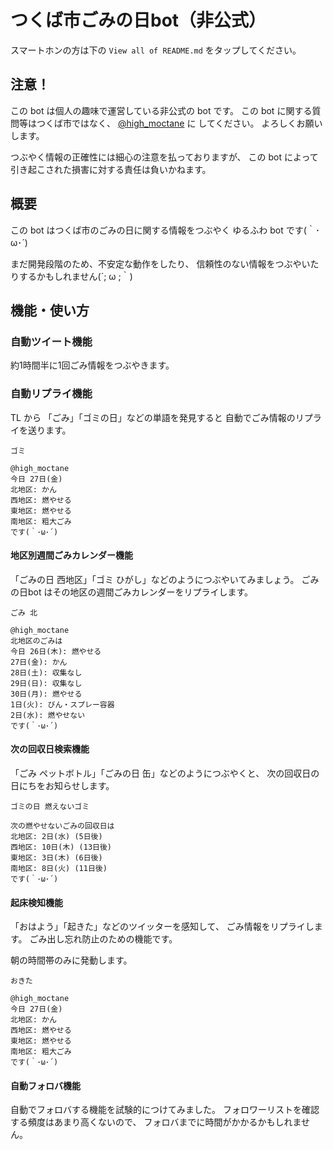 # つくば市ごみの日bot（非公式）

スマートホンの方は下の `View all of README.md` をタップしてください。

## 注意！

この bot は個人の趣味で運営している非公式の bot です。
この bot に関する質問等はつくば市ではなく、
[@high_moctane](https://twitter.com/high_moctane) に
してください。
よろしくお願いします。

つぶやく情報の正確性には細心の注意を払っておりますが、
この bot によって引き起こされた損害に対する責任は負いかねます。


## 概要

この bot はつくば市のごみの日に関する情報をつぶやく
ゆるふわ bot です(｀･ω･´)


まだ開発段階のため、不安定な動作をしたり、
信頼性のない情報をつぶやいたりするかもしれません(´; ω ;｀)


## 機能・使い方

### 自動ツイート機能

約1時間半に1回ごみ情報をつぶやきます。

### 自動リプライ機能

TL から 「ごみ」「ゴミの日」などの単語を発見すると
自動でごみ情報のリプライを送ります。

`ゴミ`

```
@high_moctane
今日 27日(金)
北地区: かん
西地区: 燃やせる
東地区: 燃やせる
南地区: 粗大ごみ
です(｀･ω･´)
```



#### 地区別週間ごみカレンダー機能

「ごみの日 西地区」「ゴミ ひがし」などのようにつぶやいてみましょう。
ごみの日bot はその地区の週間ごみカレンダーをリプライします。


`ごみ 北`

```
@high_moctane
北地区のごみは
今日 26日(木): 燃やせる
27日(金): かん
28日(土): 収集なし
29日(日): 収集なし
30日(月): 燃やせる
1日(火): びん・スプレー容器
2日(水): 燃やせない
です(｀･ω･´)
```


#### 次の回収日検索機能

「ごみ ペットボトル」「ごみの日 缶」などのようにつぶやくと、
次の回収日の日にちをお知らせします。

`ゴミの日 燃えないゴミ`

```
次の燃やせないごみの回収日は
北地区: 2日(水) (5日後)
西地区: 10日(木) (13日後)
東地区: 3日(木) (6日後)
南地区: 8日(火) (11日後)
です(｀･ω･´)
```


#### 起床検知機能

「おはよう」「起きた」などのツイッターを感知して、
ごみ情報をリプライします。
ごみ出し忘れ防止のための機能です。

朝の時間帯のみに発動します。


`おきた`

```
@high_moctane
今日 27日(金)
北地区: かん
西地区: 燃やせる
東地区: 燃やせる
南地区: 粗大ごみ
です(｀･ω･´)
```


#### 自動フォロバ機能

自動でフォロバする機能を試験的につけてみました。
フォロワーリストを確認する頻度はあまり高くないので、
フォロバまでに時間がかかるかもしれません。



